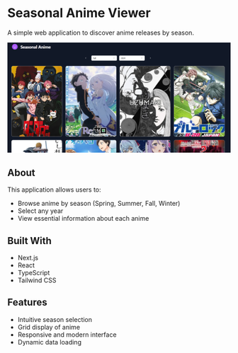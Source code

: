 # Seasonal Anime Viewer

A simple web application to discover anime releases by season.

![Seasonal Anime Viewer Screenshot](./public/screenshot.png)

## About

This application allows users to:
- Browse anime by season (Spring, Summer, Fall, Winter)
- Select any year
- View essential information about each anime

## Built With

- Next.js
- React
- TypeScript
- Tailwind CSS

## Features

- Intuitive season selection
- Grid display of anime
- Responsive and modern interface
- Dynamic data loading

